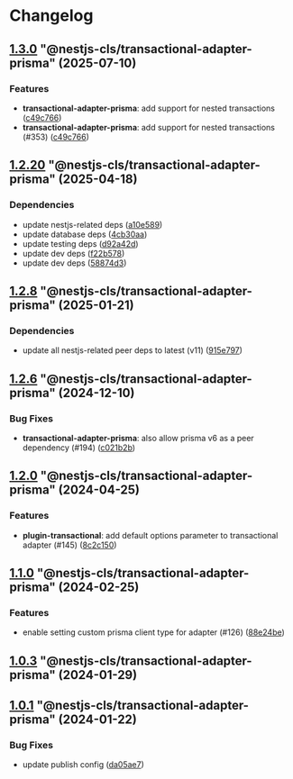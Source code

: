 # Changelog

<!-- MONODEPLOY:BELOW -->

## [1.3.0](https://github.com/Papooch/nestjs-cls/compare/@nestjs-cls/transactional-adapter-prisma@1.2.24...@nestjs-cls/transactional-adapter-prisma@1.3.0) "@nestjs-cls/transactional-adapter-prisma" (2025-07-10)<a name="1.3.0"></a>

### Features

* **transactional-adapter-prisma**: add support for nested transactions ([c49c766](https://github.com/Papooch/nestjs-cls/commits/c49c766))
* **transactional-adapter-prisma**: add support for nested transactions (#353) ([c49c766](https://github.com/Papooch/nestjs-cls/commits/c49c766))




## [1.2.20](https://github.com/Papooch/nestjs-cls/compare/@nestjs-cls/transactional-adapter-prisma@1.2.19...@nestjs-cls/transactional-adapter-prisma@1.2.20) "@nestjs-cls/transactional-adapter-prisma" (2025-04-18)<a name="1.2.20"></a>

### Dependencies

* update nestjs-related deps ([a10e589](https://github.com/Papooch/nestjs-cls/commits/a10e589))
* update database deps ([4cb30aa](https://github.com/Papooch/nestjs-cls/commits/4cb30aa))
* update testing deps ([d92a42d](https://github.com/Papooch/nestjs-cls/commits/d92a42d))
* update dev deps ([f22b578](https://github.com/Papooch/nestjs-cls/commits/f22b578))
* update dev deps ([58874d3](https://github.com/Papooch/nestjs-cls/commits/58874d3))




## [1.2.8](https://github.com/Papooch/nestjs-cls/compare/@nestjs-cls/transactional-adapter-prisma@1.2.7...@nestjs-cls/transactional-adapter-prisma@1.2.8) "@nestjs-cls/transactional-adapter-prisma" (2025-01-21)<a name="1.2.8"></a>

### Dependencies

* update all nestjs-related peer deps to latest (v11) ([915e797](https://github.com/Papooch/nestjs-cls/commits/915e797))




## [1.2.6](https://github.com/Papooch/nestjs-cls/compare/@nestjs-cls/transactional-adapter-prisma@1.2.5...@nestjs-cls/transactional-adapter-prisma@1.2.6) "@nestjs-cls/transactional-adapter-prisma" (2024-12-10)<a name="1.2.6"></a>

### Bug Fixes

* **transactional-adapter-prisma**: also allow prisma v6 as a peer dependency (#194) ([c021b2b](https://github.com/Papooch/nestjs-cls/commits/c021b2b))




## [1.2.0](https://github.com/Papooch/nestjs-cls/compare/@nestjs-cls/transactional-adapter-prisma@1.1.2...@nestjs-cls/transactional-adapter-prisma@1.2.0) "@nestjs-cls/transactional-adapter-prisma" (2024-04-25)<a name="1.2.0"></a>

### Features

* **plugin-transactional**: add default options parameter to transactional adapter  (#145) ([8c2c150](https://github.com/Papooch/nestjs-cls/commits/8c2c150))




## [1.1.0](https://github.com/Papooch/nestjs-cls/compare/@nestjs-cls/transactional-adapter-prisma@1.0.7...@nestjs-cls/transactional-adapter-prisma@1.1.0) "@nestjs-cls/transactional-adapter-prisma" (2024-02-25)<a name="1.1.0"></a>

### Features

* enable setting custom prisma client type for adapter (#126) ([88e24be](https://github.com/Papooch/nestjs-cls/commits/88e24be))




## [1.0.3](https://github.com/Papooch/nestjs-cls/compare/@nestjs-cls/transactional-adapter-prisma@1.0.2...@nestjs-cls/transactional-adapter-prisma@1.0.3) "@nestjs-cls/transactional-adapter-prisma" (2024-01-29)<a name="1.0.3"></a>



## [1.0.1](https://github.com/Papooch/nestjs-cls/compare/@nestjs-cls/transactional-adapter-prisma@1.0.0...@nestjs-cls/transactional-adapter-prisma@1.0.1) "@nestjs-cls/transactional-adapter-prisma" (2024-01-22)<a name="1.0.1"></a>

### Bug Fixes

* update publish config ([da05ae7](https://github.com/Papooch/nestjs-cls/commits/da05ae7))


